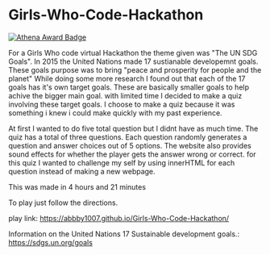# Girls-Who-Code-Hackathon
[![Athena Award Badge](https://img.shields.io/endpoint?url=https%3A%2F%2Faward.athena.hackclub.com%2Fapi%2Fbadge)](https://award.athena.hackclub.com?utm_source=readme)

For a Girls Who code virtual Hackathon the theme given was "The UN SDG Goals". 
In 2015 the United Nations made 17 sustianable developemnt goals.
These goals purpose was to bring "peace and prosperity for people and the planet"
While doing some more research I found out that each of the 17 goals 
has it's own target goals. These are basically smaller goals to help achive the bigger main goal.
with limited time I decided to make a quiz involving these target goals. 
I choose to make a quiz because it was something i knew i could make quickly with my past experience.


At first I wanted to do five total question but I didnt have as much time. 
The quiz has a total of three questions.
Each question randomly generates a question and answer choices out of 5 options.
The website also provides sound effects for whether the player gets the answer wrong or correct.
for this quiz I wanted to challenge my self by using innerHTML for each question instead of making a new webpage.

This was made in 4 hours and 21 minutes



 To play just follow the directions. 

 play link: https://abbby1007.github.io/Girls-Who-Code-Hackathon/

Information on the United Nations 17 Sustainable development goals.:
https://sdgs.un.org/goals
